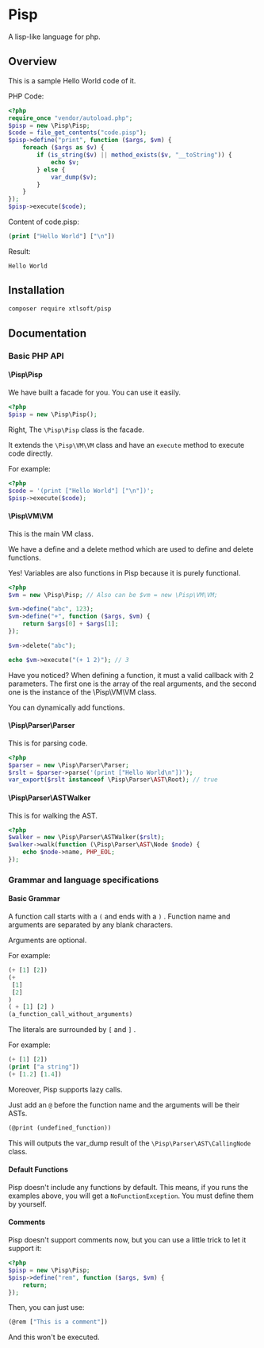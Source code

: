 # Pisp

A lisp-like language for php.

## Overview

This is a sample Hello World code of it.

PHP Code:

```php
<?php
require_once "vendor/autoload.php";
$pisp = new \Pisp\Pisp;
$code = file_get_contents("code.pisp");
$pisp->define("print", function ($args, $vm) {
    foreach ($args as $v) {
        if (is_string($v) || method_exists($v, "__toString")) {
            echo $v;
        } else {
            var_dump($v);
        }
    }
});
$pisp->execute($code);
```

Content of code.pisp:

```lisp
(print ["Hello World"] ["\n"])
```

Result:

```plain
Hello World
```

## Installation

```bash
composer require xtlsoft/pisp
```

## Documentation

### Basic PHP API

#### \Pisp\Pisp

We have built a facade for you.
You can use it easily.

```php
<?php
$pisp = new \Pisp\Pisp();
```

Right, The `\Pisp\Pisp` class is the facade.

It extends the `\Pisp\VM\VM` class and have an `execute` method to execute code directly.

For example:

```php
<?php
$code = '(print ["Hello World"] ["\n"])';
$pisp->execute($code);
```

#### \Pisp\VM\VM

This is the main VM class.

We have a define and a delete method which are used to define and delete functions.

Yes! Variables are also functions in Pisp because it is purely functional.

```php
<?php
$vm = new \Pisp\Pisp; // Also can be $vm = new \Pisp\VM\VM;

$vm->define("abc", 123);
$vm->define("+", function ($args, $vm) {
    return $args[0] + $args[1];
});

$vm->delete("abc");

echo $vm->execute("(+ 1 2)"); // 3
```

Have you noticed? When defining a function, it must a valid callback with 2 parameters.
The first one is the array of the real arguments, and the second one is the instance of the \Pisp\VM\VM class.

You can dynamically add functions.

#### \Pisp\Parser\Parser

This is for parsing code.

```php
<?php
$parser = new \Pisp\Parser\Parser;
$rslt = $parser->parse('(print ["Hello World\n"])');
var_export($rslt instanceof \Pisp\Parser\AST\Root); // true
```

#### \Pisp\Parser\ASTWalker

This is for walking the AST.

```php
<?php
$walker = new \Pisp\Parser\ASTWalker($rslt);
$walker->walk(function (\Pisp\Parser\AST\Node $node) {
    echo $node->name, PHP_EOL;
});
```

### Grammar and language specifications

#### Basic Grammar

A function call starts with a `(` and ends with a `)` .
Function name and arguments are separated by any blank characters.

Arguments are optional.

For example:

```lisp
(+ [1] [2])
(+
 [1]
 [2]
)
( + [1] [2] )
(a_function_call_without_arguments)
```

The literals are surrounded by `[` and `]` .

For example:

```lisp
(+ [1] [2])
(print ["a string"])
(+ [1.2] [1.4])
```

Moreover, Pisp supports lazy calls.

Just add an `@` before the function name and the arguments will be their ASTs.

```lisp
(@print (undefined_function))
```

This will outputs the var_dump result of the `\Pisp\Parser\AST\CallingNode` class.

#### Default Functions

Pisp doesn't include any functions by default. This means, if you runs the examples above, you will get a `NoFunctionException`. You must define them by yourself.

#### Comments

Pisp doesn't support comments now, but you can use a little trick to let it support it:

```php
<?php
$pisp = new \Pisp\Pisp;
$pisp->define("rem", function ($args, $vm) {
    return;
});
```

Then, you can just use:

```lisp
(@rem ["This is a comment"])
```

And this won't be executed.
